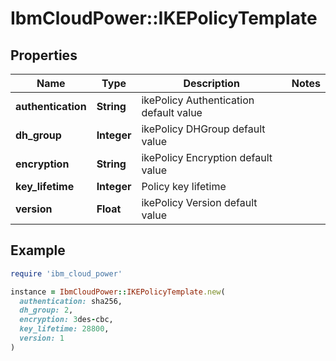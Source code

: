 # IbmCloudPower::IKEPolicyTemplate

## Properties

| Name | Type | Description | Notes |
| ---- | ---- | ----------- | ----- |
| **authentication** | **String** | ikePolicy Authentication default value |  |
| **dh_group** | **Integer** | ikePolicy DHGroup default value |  |
| **encryption** | **String** | ikePolicy Encryption default value |  |
| **key_lifetime** | **Integer** | Policy key lifetime |  |
| **version** | **Float** | ikePolicy Version default value |  |

## Example

```ruby
require 'ibm_cloud_power'

instance = IbmCloudPower::IKEPolicyTemplate.new(
  authentication: sha256,
  dh_group: 2,
  encryption: 3des-cbc,
  key_lifetime: 28800,
  version: 1
)
```

